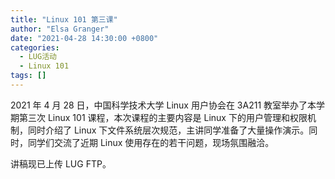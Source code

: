 ```yaml
---
title: "Linux 101 第三课"
author: "Elsa Granger"
date: "2021-04-28 14:30:00 +0800"
categories:
  - LUG活动
  - Linux 101
tags: []
---
```


2021 年 4 月 28 日，中国科学技术大学 Linux 用户协会在 3A211 教室举办了本学期第三次 Linux 101 课程，本次课程的主要内容是 Linux 下的用户管理和权限机制，同时介绍了 Linux 下文件系统层次规范，主讲同学准备了大量操作演示。同时，同学们交流了近期 Linux 使用存在的若干问题，现场氛围融洽。

讲稿现已上传 LUG FTP。
